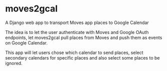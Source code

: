 moves2gcal
==========

A Django web app to transport Moves app places to Google Calendar

The idea is to let the user authenticate with Moves and Google OAuth endpoints, let moves2gcal pull
places from Moves and push them as events on Google Calendar.

This app will let users chose which calendar to send places, select secondary calendars for specific places
and also select some places to be ignored.
